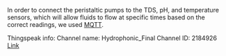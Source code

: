 In order to connect the peristaltic pumps to the TDS, pH, and temperature sensors, which will allow fluids to flow at specific times based on the correct readings, we used [MQTT](https://mqtt.org/).

Thingspeak info:
                Channel name: Hydrophonic_Final
                Channel ID: 2184926
                [Link](https://thingspeak.com/channels/2184926)
                
